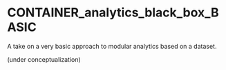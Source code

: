 # CONTAINER_analytics_black_box_BASIC
A take on a very basic approach to modular analytics based on a dataset.

(under conceptualization)
